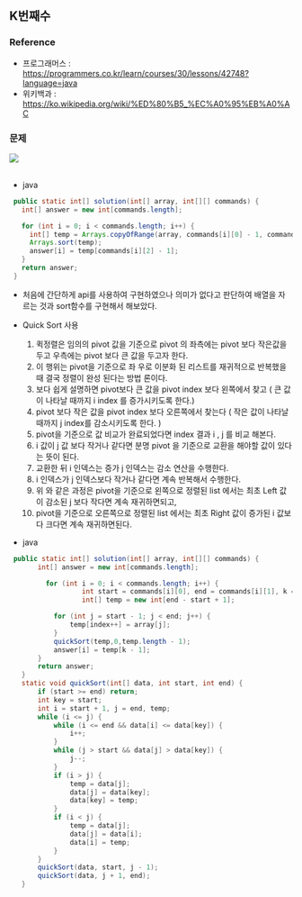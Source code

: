 ## K번째수

### Reference  
 - 프로그래머스 : https://programmers.co.kr/learn/courses/30/lessons/42748?language=java
 - 위키백과 : https://ko.wikipedia.org/wiki/%ED%80%B5_%EC%A0%95%EB%A0%AC

### 문제
<img src = "https://user-images.githubusercontent.com/40849381/93227050-f41af900-f7ae-11ea-907b-c3c9605b86b4.png"/>
 <br><br>

- java
 ```java
  public static int[] solution(int[] array, int[][] commands) {
    int[] answer = new int[commands.length];

    for (int i = 0; i < commands.length; i++) {
      int[] temp = Arrays.copyOfRange(array, commands[i][0] - 1, commands[i][1]);
      Arrays.sort(temp);
      answer[i] = temp[commands[i][2] - 1];
    }
    return answer;
  }
```
- 처음에 간단하게 api를 사용하여 구현하였으나 의미가 없다고 판단하여 
배열을 자르는 것과 sort함수를 구현해서 해보았다.
- Quick Sort 사용
  1. 퀵정렬은 임의의 pivot 값을 기준으로 pivot 의 좌측에는 pivot 보다 작은값을 두고 우측에는 pivot 보다 큰 값을 두고자 한다.
  2. 이 행위는 pivot을 기준으로 좌 우로 이분화 된 리스트를 재귀적으로 반복했을 때 결국 정렬이 완성 된다는 방법 론이다.
  3. 보다 쉽게 설명하면 pivot보다 큰 값을 pivot index 보다 왼쪽에서 찾고 ( 큰 값 이 나타날 때까지 i index 를 증가시키도록 한다.)
  4. pivot 보다 작은 값을 pivot index 보다 오른쪽에서 찾는다 ( 작은 값이 나타날 때까지 j index를 감소시키도록 한다. )
  5. pivot을 기준으로 값 비교가 완료되었다면 index 결과 i , j 를 비교 해본다.
  6. i 값이 j 값 보다 작거나 같다면 분명 pivot 을 기준으로 교환을 해야할 값이 있다는 뜻이 된다.
  7. 교환한 뒤 i 인덱스는 증가 j 인덱스는 감소 연산을 수행한다.
  8. i 인덱스가 j 인덱스보다 작거나 같다면 계속 반복해서 수행한다.
  9. 위 와 같은 과정은 pivot을 기준으로 왼쪽으로 정렬된 list 에서는 최초 Left 값이 감소된 j 보다 작다면 계속 재귀하면되고,
  10. pivot을 기준으로 오른쪽으로 정렬된 list 에서는 최초 Right 값이 증가된 i 값보다 크다면 계속 재귀하면된다.
 
 - java 
 ```java
  public static int[] solution(int[] array, int[][] commands) {
        int[] answer = new int[commands.length];

          for (int i = 0; i < commands.length; i++) {
                   int start = commands[i][0], end = commands[i][1], k = commands[i][2], index = 0;
                   int[] temp = new int[end - start + 1];

            for (int j = start - 1; j < end; j++) {
                temp[index++] = array[j];
            }
            quickSort(temp,0,temp.length - 1);
            answer[i] = temp[k - 1];
        }
        return answer;
    }
    static void quickSort(int[] data, int start, int end) {
        if (start >= end) return;
        int key = start;
        int i = start + 1, j = end, temp;
        while (i <= j) {
            while (i <= end && data[i] <= data[key]) {
                i++;
            }
            while (j > start && data[j] > data[key]) {
                j--;
            }
            if (i > j) {
                temp = data[j];
                data[j] = data[key];
                data[key] = temp;
            }
            if (i < j) {
                temp = data[j];
                data[j] = data[i];
                data[i] = temp;
            }
        }
        quickSort(data, start, j - 1);
        quickSort(data, j + 1, end);
    }
```